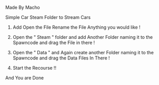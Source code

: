 Made By Macho 


Simple Car Steam Folder to Stream Cars 


1) Add Open the File Rename the File Anything you would like !

2) Open the " Steam " folder and add Another Folder naming it to the Spawncode and drag the File in there !

3) Open the " Data " and Again create another Folder naming it to the Spawncode and drag the Data Files In There ! 

4) Start the Recourse !! 

And You are Done 
